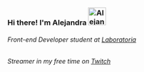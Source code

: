 ### Hi there! I'm Alejandra <img src="https://media.giphy.com/media/8XReuK4VXOzOglOftN/giphy.gif" alt="AlejandraGarcia1" width="40"/>

###### Front-end Developer student at [Laboratoria](https://www.laboratoria.la/)
###### Streamer in my free time on [Twitch](https://www.twitch.tv/sccrapycocoo/about)

<!--
**AlejandraGarcia1/AlejandraGarcia1** is a ✨ _special_ ✨ repository because its `README.md` (this file) appears on your GitHub profile.

Here are some ideas to get you started:

- 🔭 I’m currently working on ...
- 🌱 I’m currently learning ...
- 👯 I’m looking to collaborate on ...
- 🤔 I’m looking for help with ...
- 💬 Ask me about ...
- 📫 How to reach me: ...
- 😄 Pronouns: ...
- ⚡ Fun fact: ...
-->
